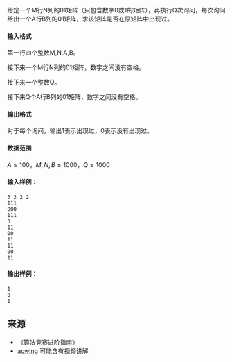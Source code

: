 给定一个M行N列的01矩阵（只包含数字0或1的矩阵），再执行Q次询问，每次询问给出一个A行B列的01矩阵，求该矩阵是否在原矩阵中出现过。

#### 输入格式

第一行四个整数M,N,A,B。

接下来一个M行N列的01矩阵，数字之间没有空格。

接下来一个整数Q。

接下来Q个A行B列的01矩阵，数字之间没有空格。

#### 输出格式

对于每个询问，输出1表示出现过，0表示没有出现过。

#### 数据范围

$A \le 100$，$M, N, B \le 1000$，$Q \le 1000$

#### 输入样例：

```
3 3 2 2
111
000
111
3
11
00
11
11
00
11
```

#### 输出样例：

```
1
0
1
```

## 来源 
- 《算法竞赛进阶指南》
- [acwing](https://www.acwing.com/problem/content/158/) 可能含有视频讲解